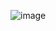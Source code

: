 ![image](https://user-images.githubusercontent.com/58859056/109261190-73fcc300-7825-11eb-88eb-92d07fd7a819.png)
